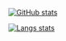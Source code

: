 [![GitHub stats](https://github-readme-stats-3sw101pcz-poll-roll-fall.vercel.app/api?username=4l1fe&&custom_title=General%20stats&include_all_commits=true&count_private=true&show_icons=true&theme=graywhite&disable_animations=true&show=discussions_started&rank_icon=percentile)](https://github.com/4l1fe)

[![Langs stats](https://github-readme-stats-kappa-six-62.vercel.app/api/top-langs/?username=4l1fe&custom_title=Languages%20usage&layout=compact&hide=html,css,coffeescript&langs_count=10&theme=graywhite)](https://github.com/4l1fe)
